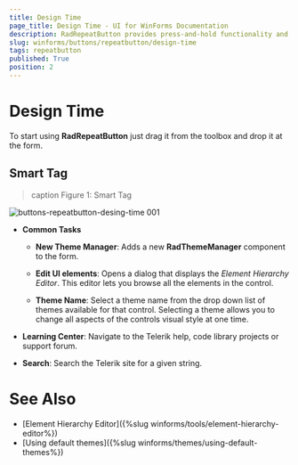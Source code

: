 ```yaml
---
title: Design Time
page_title: Design Time - UI for WinForms Documentation
description: RadRepeatButton provides press-and-hold functionality and it is an ideal UI element for allowing users to control an increasing or decreasing value, such as volume or brightness. 
slug: winforms/buttons/repeatbutton/design-time
tags: repeatbutton
published: True
position: 2 
---
```


# Design Time

To start using __RadRepeatButton__ just drag it from the toolbox and drop it at the form.

## Smart Tag

>caption Figure 1: Smart Tag

![buttons-repeatbutton-desing-time 001](images/buttons-repeatbutton-design-time001.png)

* __Common Tasks__

	* __New Theme Manager__: Adds a new __RadThemeManager__ component to the form.

	* __Edit UI elements__: Opens a dialog that displays the *Element Hierarchy Editor*. This editor lets you browse all the elements in the control.

	* __Theme Name__: Select a theme name from the drop down list of themes available for that control. Selecting a theme allows you to change all aspects of the controls visual style at one time.

* __Learning Center__: Navigate to the Telerik help, code library projects or support forum.

* __Search__: Search the Telerik site for a given string.

# See Also

* [Element Hierarchy Editor]({%slug winforms/tools/element-hierarchy-editor%})
* [Using default themes]({%slug winforms/themes/using-default-themes%})
 
